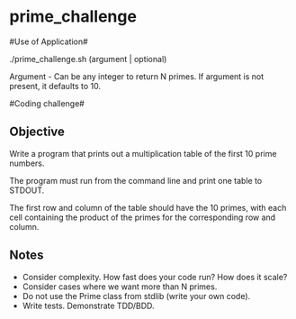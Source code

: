prime_challenge
===============

#Use of Application#

./prime_challenge.sh (argument | optional)

Argument - Can be any integer to return N primes. If argument is not present, it defaults to 10.

#Coding challenge#

Objective
---------

Write a program that prints out a multiplication table of the first 10 prime
numbers.

The program must run from the command line and print one table to
STDOUT.

The first row and column of the table should have the 10 primes, with
each cell containing the product of the primes for the corresponding row and
column.

Notes
-----

* Consider complexity. How fast does your code run? How does it scale?
* Consider cases where we want more than N primes.
* Do not use the Prime class from stdlib (write your own code).
* Write tests. Demonstrate TDD/BDD.

